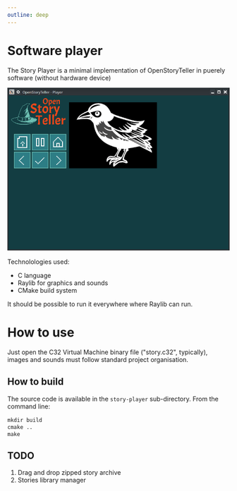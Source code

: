 ```yaml
---
outline: deep
---
```

# Software player

The Story Player is a minimal implementation of OpenStoryTeller in puerely software (without hardware device)

![player](images/story_player.png)

Technolologies used:
- C language
- Raylib for graphics and sounds
- CMake build system

It should be possible to run it everywhere where Raylib can run.

# How to use

Just open the C32 Virtual Machine binary file ("story.c32", typically), images and sounds must follow standard project organisation.

## How to build

The source code is available in the `story-player` sub-directory. From the command line:

```
mkdir build
cmake ..
make
```

## TODO

1. Drag and drop zipped story archive
2. Stories library manager



